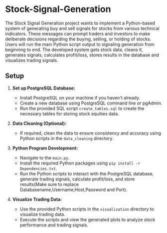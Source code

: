 # Stock-Signal-Generation
The Stock Signal Generation project wants to implement a Python-based system of generating buy and sell signals for stocks from various technical indicators. These messages can prompt traders and investors to make deliberate decisions regarding the buying, selling, or holding of stocks.
Users will run the main Python script output to signaling generation from beginning to end. The developed system gets stock data, cleans it, generates signals, calculates profit/loss, stores results in the database and visualizes trading signals.
## Setup

1. **Set up PostgreSQL Database:**
   - Install PostgreSQL on your machine if you haven't already.
   - Create a new database using PostgreSQL command line or pgAdmin.
   - Run the provided SQL script `create_tables.sql` to create the necessary tables for storing stock equities data.

2. **Data Cleaning (Optional):**
   - If required, clean the data to ensure consistency and accuracy using Python scripts in the `data_cleaning` directory.

3. **Python Program Development:**
   - Navigate to the `main.py`.
   - Install the required Python packages using `pip install -r Dependencies.txt`.
   - Run the Python scripts to interact with the PostgreSQL database, generate trading signals, calculate profit/loss, and store results(Make sure to replace Databasename,Username,Host,Password and Port).

4. **Visualize Trading Data:**
   - Use the provided Python scripts in the `visualization` directory to visualize trading data.
   - Execute the scripts and view the generated plots to analyze stock performance and trading signals.
